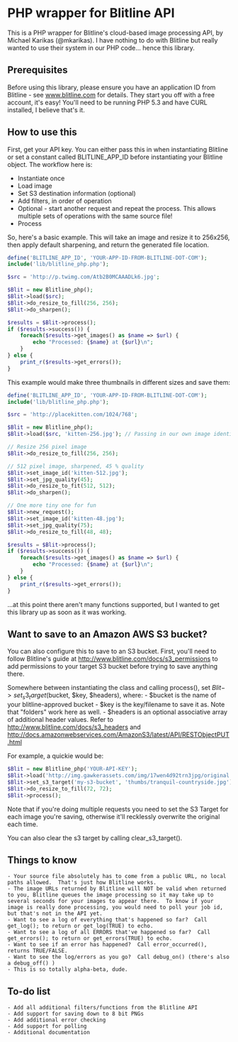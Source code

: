 # PHP wrapper for Blitline API

This is a PHP wrapper for Blitline's cloud-based image processing API, by Michael Karikas (@mkarikas).  I have nothing to do with Blitline but really wanted to use their system in our PHP code... hence this library.

## Prerequisites
Before using this library, please ensure you have an application ID from Blitline - see www.blitline.com for details.  They start you off with a free account, it's easy!
You'll need to be running PHP 5.3 and have CURL installed, I believe that's it.

## How to use this

First, get your API key.  You can either pass this in when instantiating Blitline or set a constant called BLITLINE_APP_ID before instantiating your Blitline object.
The workflow here is:
- Instantiate once
- Load image
- Set S3 destination information (optional)
- Add filters, in order of operation
- Optional - start another request and repeat the process.  This allows multiple sets of operations with the same source file!
- Process

So, here's a basic example.  This will take an image and resize it to 256x256, then apply default sharpening, and return the generated file location.

```php
define('BLITLINE_APP_ID', 'YOUR-APP-ID-FROM-BLITLINE-DOT-COM');
include('lib/blitline_php.php');

$src = 'http://p.twimg.com/Atb2B0MCAAADLk6.jpg';

$Blit = new Blitline_php();
$Blit->load($src);
$Blit->do_resize_to_fill(256, 256);
$Blit->do_sharpen();

$results = $Blit->process();
if ($results->success()) {
	foreach($results->get_images() as $name => $url) {
		echo "Processed: {$name} at {$url}\n";
	}
} else {
	print_r($results->get_errors());
}
```

This example would make three thumbnails in different sizes and save them:

```php
define('BLITLINE_APP_ID', 'YOUR-APP-ID-FROM-BLITLINE-DOT-COM');
include('lib/blitline_php.php');

$src = 'http://placekitten.com/1024/768';

$Blit = new Blitline_php();
$Blit->load($src, 'kitten-256.jpg'); // Passing in our own image identifier

// Resize 256 pixel image
$Blit->do_resize_to_fill(256, 256);

// 512 pixel image, sharpened, 45 % quality
$Blit->set_image_id('kitten-512.jpg');
$Blit->set_jpg_quality(45);
$Blit->do_resize_to_fit(512, 512);
$Blit->do_sharpen();

// One more tiny one for fun
$Blit->new_request();
$Blit->set_image_id('kitten-48.jpg');
$Blit->set_jpg_quality(75);
$Blit->do_resize_to_fill(48, 48);

$results = $Blit->process();
if ($results->success()) {
	foreach($results->get_images() as $name => $url) {
		echo "Processed: {$name} at {$url}\n";
	}
} else {
	print_r($results->get_errors());
}
```

...at this point there aren't many functions supported, but I wanted to get this library up as soon as it was working.

## Want to save to an Amazon AWS S3 bucket?
You can also configure this to save to an S3 bucket.  First, you'll need to follow Blitline's guide at http://www.blitline.com/docs/s3_permissions to add permissions to your target S3 bucket before trying to save anything there.

Somewhere between instantiating the class and calling process(), set $Blit->set_s3_target($bucket, $key, $headers), where:
    - $bucket is the name of your blitline-approved bucket
    - $key is the key/filename to save it as.  Note that "folders" work here as well.
    - $headers is an optional associative array of additional header values.  Refer to http://www.blitline.com/docs/s3_headers and http://docs.amazonwebservices.com/AmazonS3/latest/API/RESTObjectPUT.html

For example, a quickie would be:

```php
$Blit = new Blitline_php('YOUR-API-KEY');
$Blit->load('http://img.gawkerassets.com/img/17wen4d92trn3jpg/original.jpg');
$Blit->set_s3_target('my-s3-bucket', 'thumbs/tranquil-countryside.jpg');
$Blit->do_resize_to_fill(72, 72);
$Blit->process();
```

Note that if you're doing multiple requests you need to set the S3 Target for each image you're saving, otherwise it'll recklessly overwrite the original each time.

You can also clear the s3 target by calling clear_s3_target().

## Things to know
    - Your source file absolutely has to come from a public URL, no local paths allowed.  That's just how Blitline works.
    - The image URLs returned by Blitline will NOT be valid when returned to you, Blitline queues the image processing so it may take up to several seconds for your images to appear there.  To know if your image is really done processing, you would need to poll your job id, but that's not in the API yet.
    - Want to see a log of everything that's happened so far?  Call get_log(); to return or get_log(TRUE) to echo.
    - Want to see a log of all ERRORS that've happened so far?  Call get_errors(); to return or get_errors(TRUE) to echo.
    - Want to see if an error has happened?  Call error_occurred(), returns TRUE/FALSE.
    - Want to see the log/errors as you go?  Call debug_on() (there's also a debug_off() )
    - This is so totally alpha-beta, dude.

## To-do list
    - Add all additional filters/functions from the Blitline API
    - Add support for saving down to 8 bit PNGs
    - Add additional error checking
    - Add support for polling
    - Additional documentation
